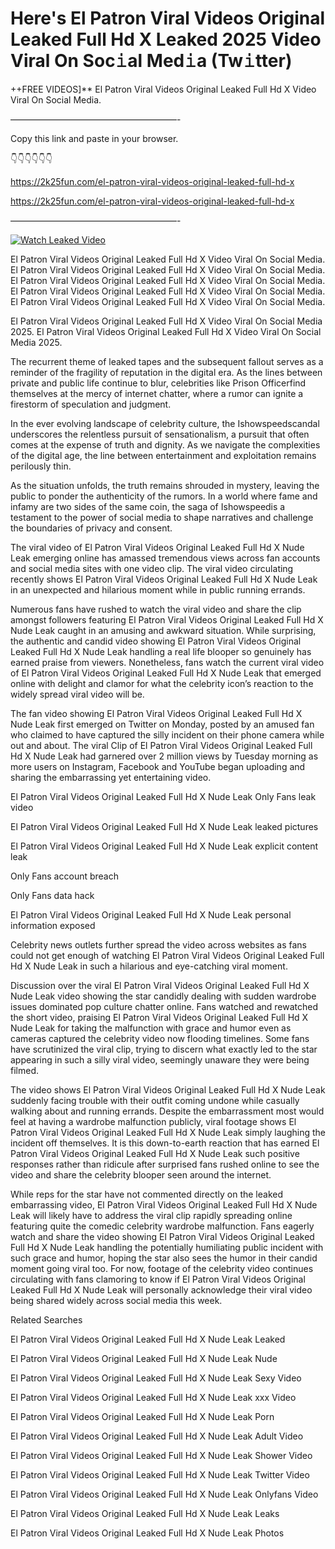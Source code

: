 # Here's El Patron Viral Videos Original Leaked Full Hd X Leaked 2025 Video Viral On Soc𝚒al Med𝚒a (Tw𝚒tter)

++FREE VIDEOS]** El Patron Viral Videos Original Leaked Full Hd X Video Viral On Social Media.

———————————————————-

Copy this link and paste in your browser.

👇👇👇👇👇👇

https://2k25fun.com/el-patron-viral-videos-original-leaked-full-hd-x

https://2k25fun.com/el-patron-viral-videos-original-leaked-full-hd-x

———————————————————-

[![Watch Leaked Video](https://miro.medium.com/v2/resize:fit:828/format:webp/1*cilzJN44JGOrTw9NJCrNHA.gif "Watch Leaked Video")](https://2k25fun.com/el-patron-viral-videos-original-leaked-full-hd-x)

El Patron Viral Videos Original Leaked Full Hd X Video Viral On Social Media. El Patron Viral Videos Original Leaked Full Hd X Video Viral On Social Media. El Patron Viral Videos Original Leaked Full Hd X Video Viral On Social Media. El Patron Viral Videos Original Leaked Full Hd X Video Viral On Social Media. El Patron Viral Videos Original Leaked Full Hd X Video Viral On Social Media.

El Patron Viral Videos Original Leaked Full Hd X Video Viral On Social Media 2025. El Patron Viral Videos Original Leaked Full Hd X Video Viral On Social Media 2025.

The recurrent theme of leaked tapes and the subsequent fallout serves as a reminder of the fragility of reputation in the digital era. As the lines between private and public life continue to blur, celebrities like Prison Officerfind themselves at the mercy of internet chatter, where a rumor can ignite a firestorm of speculation and judgment.

In the ever evolving landscape of celebrity culture, the Ishowspeedscandal underscores the relentless pursuit of sensationalism, a pursuit that often comes at the expense of truth and dignity. As we navigate the complexities of the digital age, the line between entertainment and exploitation remains perilously thin.

As the situation unfolds, the truth remains shrouded in mystery, leaving the public to ponder the authenticity of the rumors. In a world where fame and infamy are two sides of the same coin, the saga of Ishowspeedis a testament to the power of social media to shape narratives and challenge the boundaries of privacy and consent.

The viral video of El Patron Viral Videos Original Leaked Full Hd X Nude Leak emerging online has amassed tremendous views across fan accounts and social media sites with one video clip. The viral video circulating recently shows El Patron Viral Videos Original Leaked Full Hd X Nude Leak in an unexpected and hilarious moment while in public running errands.

Numerous fans have rushed to watch the viral video and share the clip amongst followers featuring El Patron Viral Videos Original Leaked Full Hd X Nude Leak caught in an amusing and awkward situation. While surprising, the authentic and candid video showing El Patron Viral Videos Original Leaked Full Hd X Nude Leak handling a real life blooper so genuinely has earned praise from viewers. Nonetheless, fans watch the current viral video of El Patron Viral Videos Original Leaked Full Hd X Nude Leak that emerged online with delight and clamor for what the celebrity icon’s reaction to the widely spread viral video will be.

The fan video showing El Patron Viral Videos Original Leaked Full Hd X Nude Leak first emerged on Twitter on Monday, posted by an amused fan who claimed to have captured the silly incident on their phone camera while out and about. The viral Clip of El Patron Viral Videos Original Leaked Full Hd X Nude Leak had garnered over 2 million views by Tuesday morning as more users on Instagram, Facebook and YouTube began uploading and sharing the embarrassing yet entertaining video.

El Patron Viral Videos Original Leaked Full Hd X Nude Leak Only Fans leak video

El Patron Viral Videos Original Leaked Full Hd X Nude Leak leaked pictures

El Patron Viral Videos Original Leaked Full Hd X Nude Leak explicit content leak

Only Fans account breach

Only Fans data hack

El Patron Viral Videos Original Leaked Full Hd X Nude Leak personal information exposed

Celebrity news outlets further spread the video across websites as fans could not get enough of watching El Patron Viral Videos Original Leaked Full Hd X Nude Leak in such a hilarious and eye-catching viral moment.

Discussion over the viral El Patron Viral Videos Original Leaked Full Hd X Nude Leak video showing the star candidly dealing with sudden wardrobe issues dominated pop culture chatter online. Fans watched and rewatched the short video, praising El Patron Viral Videos Original Leaked Full Hd X Nude Leak for taking the malfunction with grace and humor even as cameras captured the celebrity video now flooding timelines. Some fans have scrutinized the viral clip, trying to discern what exactly led to the star appearing in such a silly viral video, seemingly unaware they were being filmed.

The video shows El Patron Viral Videos Original Leaked Full Hd X Nude Leak suddenly facing trouble with their outfit coming undone while casually walking about and running errands. Despite the embarrassment most would feel at having a wardrobe malfunction publicly, viral footage shows El Patron Viral Videos Original Leaked Full Hd X Nude Leak simply laughing the incident off themselves. It is this down-to-earth reaction that has earned El Patron Viral Videos Original Leaked Full Hd X Nude Leak such positive responses rather than ridicule after surprised fans rushed online to see the video and share the celebrity blooper seen around the internet.

While reps for the star have not commented directly on the leaked embarrassing video, El Patron Viral Videos Original Leaked Full Hd X Nude Leak will likely have to address the viral clip rapidly spreading online featuring quite the comedic celebrity wardrobe malfunction. Fans eagerly watch and share the video showing El Patron Viral Videos Original Leaked Full Hd X Nude Leak handling the potentially humiliating public incident with such grace and humor, hoping the star also sees the humor in their candid moment going viral too. For now, footage of the celebrity video continues circulating with fans clamoring to know if El Patron Viral Videos Original Leaked Full Hd X Nude Leak will personally acknowledge their viral video being shared widely across social media this week.

Related Searches

El Patron Viral Videos Original Leaked Full Hd X Nude Leak Leaked

El Patron Viral Videos Original Leaked Full Hd X Nude Leak Nude

El Patron Viral Videos Original Leaked Full Hd X Nude Leak Sexy Video

El Patron Viral Videos Original Leaked Full Hd X Nude Leak xxx Video

El Patron Viral Videos Original Leaked Full Hd X Nude Leak Porn

El Patron Viral Videos Original Leaked Full Hd X Nude Leak Adult Video

El Patron Viral Videos Original Leaked Full Hd X Nude Leak Shower Video

El Patron Viral Videos Original Leaked Full Hd X Nude Leak Twitter Video

El Patron Viral Videos Original Leaked Full Hd X Nude Leak Onlyfans Video

El Patron Viral Videos Original Leaked Full Hd X Nude Leak Leaks

El Patron Viral Videos Original Leaked Full Hd X Nude Leak Photos